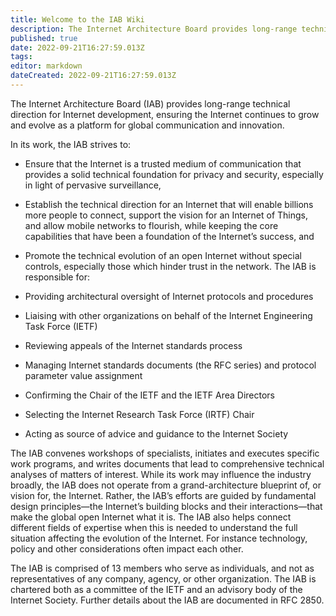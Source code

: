 ```yaml
---
title: Welcome to the IAB Wiki
description: The Internet Architecture Board provides long-range technical direction for Internet development, ensuring the Internet continues to grow and evolve as a platform for global communication and innovation.
published: true
date: 2022-09-21T16:27:59.013Z
tags: 
editor: markdown
dateCreated: 2022-09-21T16:27:59.013Z
---
```


The Internet Architecture Board (IAB) provides long-range technical direction for Internet development, ensuring the Internet continues to grow and evolve as a platform for global communication and innovation.

In its work, the IAB strives to:

- Ensure that the Internet is a trusted medium of communication that provides a solid technical foundation for privacy and security, especially in light of pervasive surveillance,
- Establish the technical direction for an Internet that will enable billions more people to connect, support the vision for an Internet of Things, and allow mobile networks to flourish, while keeping the core capabilities that have been a foundation of the Internet’s success, and
- Promote the technical evolution of an open Internet without special controls, especially those which hinder trust in the network.
The IAB is responsible for:

- Providing architectural oversight of Internet protocols and procedures
- Liaising with other organizations on behalf of the Internet Engineering Task Force (IETF)
- Reviewing appeals of the Internet standards process
- Managing Internet standards documents (the RFC series) and protocol parameter value assignment
- Confirming the Chair of the IETF and the IETF Area Directors
- Selecting the Internet Research Task Force (IRTF) Chair
- Acting as source of advice and guidance to the Internet Society

The IAB convenes workshops of specialists, initiates and executes specific work programs, and writes documents that lead to comprehensive technical analyses of matters of interest. While its work may influence the industry broadly, the IAB does not operate from a grand-architecture blueprint of, or vision for, the Internet. Rather, the IAB’s efforts are guided by fundamental design principles—the Internet’s building blocks and their interactions—that make the global open Internet what it is. The IAB also helps connect different fields of expertise when this is needed to understand the full situation affecting the evolution of the Internet. For instance technology, policy and other considerations often impact each other.

The IAB is comprised of 13 members who serve as individuals, and not as representatives of any company, agency, or other organization. The IAB is chartered both as a committee of the IETF and an advisory body of the Internet Society. Further details about the IAB are documented in RFC 2850.
